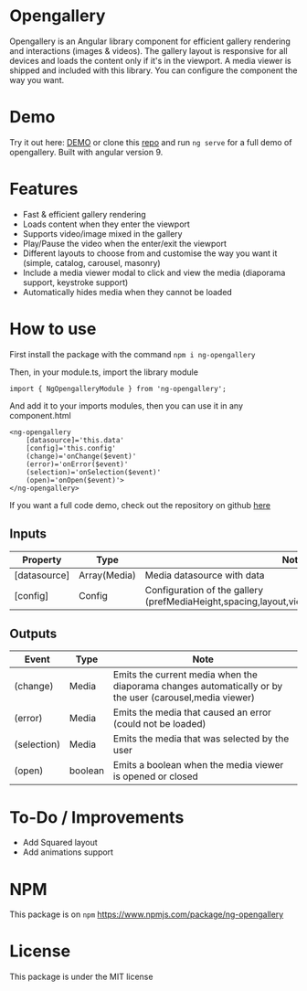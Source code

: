 # Opengallery

Opengallery is an Angular library component for efficient gallery rendering and interactions (images & videos). The gallery layout is responsive for all devices and loads the content only if it's in the viewport. A media viewer is shipped and included with this library. You can configure the component the way you want.

# Demo

Try it out here: [DEMO](https://rloris.github.io/lib-ng-opengallery/) or clone this [repo](https://github.com/RLoris/lib-ng-opengallery) and run `ng serve` for a full demo of opengallery. Built with angular version 9.

# Features

* Fast & efficient gallery rendering
* Loads content when they enter the viewport
* Supports video/image mixed in the gallery
* Play/Pause the video when the enter/exit the viewport
* Different layouts to choose from and customise the way you want it (simple, catalog, carousel, masonry)
* Include a media viewer modal to click and view the media (diaporama support, keystroke support)
* Automatically hides media when they cannot be loaded

# How to use

  First install the package with the command `npm i ng-opengallery`

  Then, in your module.ts, import the library module

```
import { NgOpengalleryModule } from 'ng-opengallery';
```

  And add it to your imports modules, then you can use it in any component.html

```
<ng-opengallery
    [datasource]='this.data'
    [config]='this.config'
    (change)='onChange($event)'
    (error)='onError($event)'
    (selection)='onSelection($event)'
    (open)='onOpen($event)'>
</ng-opengallery>
```

If you want a full code demo, check out the repository on github [here](https://github.com/RLoris/lib-ng-opengallery)

## Inputs
| Property | Type | Note |
| -------- | ---- | ---- |
| [datasource] | Array(Media) | Media datasource with data |
| [config] | Config | Configuration of the gallery (prefMediaHeight,spacing,layout,viewerEnabled,diaporamaDuration) |

## Outputs
| Event | Type | Note |
| -------- | ---- | ---- |
| (change) | Media | Emits the current media when the diaporama changes automatically or by the user (carousel,media viewer) |
| (error) | Media | Emits the media that caused an error (could not be loaded) |
| (selection) | Media | Emits the media that was selected by the user |
| (open) | boolean | Emits a boolean when the media viewer is opened or closed |

# To-Do / Improvements

-   Add Squared layout
-   Add animations support

# NPM

  This package is on `npm` https://www.npmjs.com/package/ng-opengallery

# License

  This package is under the MIT license

